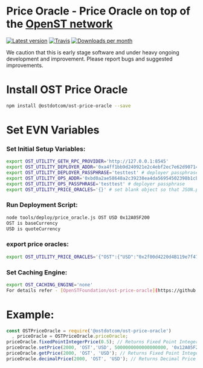# Price Oracle - Price Oracle on top of the [OpenST network](https://ost.com)

[![Latest version](https://img.shields.io/npm/v/@ostdotcom/ost-price-oracle.svg?maxAge=3600)](https://www.npmjs.com/package/@ostdotcom/ost-price-oracle)
[![Travis](https://img.shields.io/travis/OpenSTFoundation/ost-price-oracle.svg?maxAge=600)](https://travis-ci.org/OpenSTFoundation/ost-price-oracle)
[![Downloads per month](https://img.shields.io/npm/dm/@ostdotcom/ost-price-oracle.svg?maxAge=3600)](https://www.npmjs.com/package/@ostdotcom/ost-price-oracle)

We caution that this is early stage software and under heavy ongoing development and improvement. Please report bugs and suggested improvements.

# Install OST Price Oracle

```bash
npm install @ostdotcom/ost-price-oracle --save
```

# Set EVN Variables

### Set Initial Setup Variables:
```bash
export OST_UTILITY_GETH_RPC_PROVIDER='http://127.0.0.1:8545'
export OST_UTILITY_DEPLOYER_ADDR='0xa4ff1bb9d240921e2c4ebf2ec7e62d90714ec2d1' # An Address having balance
export OST_UTILITY_DEPLOYER_PASSPHRASE='testtest' # deployer passphrase
export OST_UTILITY_OPS_ADDR='0xbd0a2ae58648a2c39238ea4da56954502398b1cb' # An Address having balance
export OST_UTILITY_OPS_PASSPHRASE='testtest' # deployer passphrase
export OST_UTILITY_PRICE_ORACLES='{}' # set blank object so that JSON.parse doesn't break
```

### Run Deployment Script:
```bash
node tools/deploy/price_oracle.js OST USD 0x12A05F200
OST is baseCurrency
USD is quoteCurrency
```

### export price oracles:
```bash
export OST_UTILITY_PRICE_ORACLES='{"OST":{"USD":"0x2f00d4220d4B119e7f477C178bEd5932492eE3dF"}}'
```

### Set Caching Engine:
```bash
export OST_CACHING_ENGINE='none'
For details refer - [OpenSTFoundation/ost-price-oracle](https://github.com/OpenSTFoundation/ost-price-oracle)
```

# Example:
```js
const OSTPriceOracle = require('@ostdotcom/ost-price-oracle')
  , priceOracle = OSTPriceOracle.priceOracle;
priceOracle.fixedPointIntegerPrice(0.5); // Returns Fixed Point Integer
priceOracle.setPrice(2000, 'OST','USD', 5000000000000000000, '0x12A05F200'); // Set Fixed point integer in Wei unit for a chain ID
priceOracle.getPrice(2000, 'OST', 'USD'); // Returns Fixed Point Integer Value for a chain ID
priceOracle.decimalPrice(2000, 'OST', 'USD'); // Returns Decimal Price for a chain ID
```